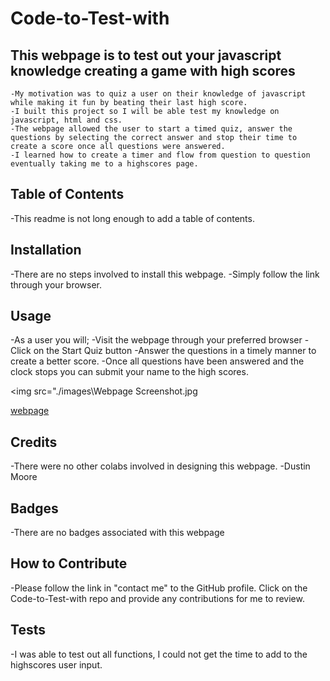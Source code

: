 # Code-to-Test-with

## This webpage is to test out your javascript knowledge creating a game with high scores

    -My motivation was to quiz a user on their knowledge of javascript while making it fun by beating their last high score.
    -I built this project so I will be able test my knowledge on javascript, html and css.
    -The webpage allowed the user to start a timed quiz, answer the questions by selecting the correct answer and stop their time to create a score once all questions were answered.
    -I learned how to create a timer and flow from question to question eventually taking me to a highscores page.

## Table of Contents

-This readme is not long enough to add a table of contents.

## Installation

-There are no steps involved to install this webpage.
-Simply follow the link through your browser.

## Usage

-As a user you will;
    -Visit the webpage through your preferred browser
    -Click on the Start Quiz button
    -Answer the questions in a timely manner to create a better score.
    -Once all questions have been answered and the clock stops you can submit your name to the high scores.


<img src="./images\Webpage Screenshot.jpg</img>

[webpage](https://dustinm5oly.github.io/Code-to-Test-with/)



## Credits

-There were no other colabs involved in designing this webpage.
-Dustin Moore

## Badges

-There are no badges associated with this webpage

## How to Contribute

-Please follow the link in "contact me" to the GitHub profile. Click on the Code-to-Test-with repo and provide any contributions for me to review.

## Tests

-I was able to test out all functions, I could not get the time to add to the highscores user input.

